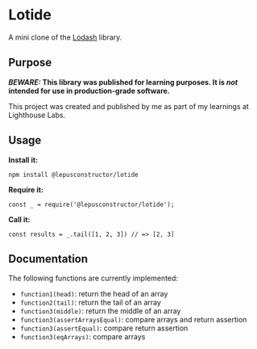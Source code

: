 # Lotide

A mini clone of the [Lodash](https://lodash.com) library.

## Purpose

**_BEWARE:_ This library was published for learning purposes. It is _not_ intended for use in production-grade software.**

This project was created and published by me as part of my learnings at Lighthouse Labs. 

## Usage

**Install it:**

`npm install @lepusconstructor/lotide`

**Require it:**

`const _ = require('@lepusconstructor/lotide');`

**Call it:**

`const results = _.tail([1, 2, 3]) // => [2, 3]`

## Documentation

The following functions are currently implemented:

* `function1(head)`: return the head of an array
* `function2(tail)`: return the tail of an array
* `function3(middle)`: return the middle of an array
* `function3(assertArraysEqual)`: compare arrays and return assertion
* `function3(assertEqual)`: compare return assertion
* `function3(eqArrays)`: compare arrays 

  
